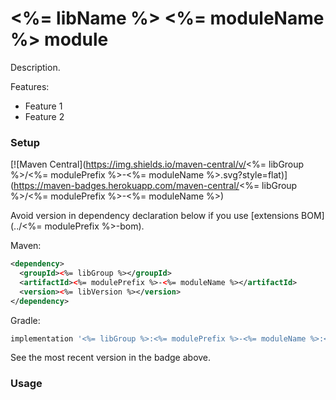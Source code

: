 # <%= libName %> <%= moduleName %> module

Description.

Features:
* Feature 1
* Feature 2

### Setup

[![Maven Central](https://img.shields.io/maven-central/v/<%= libGroup %>/<%= modulePrefix %>-<%= moduleName %>.svg?style=flat)](https://maven-badges.herokuapp.com/maven-central/<%= libGroup %>/<%= modulePrefix %>-<%= moduleName %>)

Avoid version in dependency declaration below if you use [extensions BOM](../<%= modulePrefix %>-bom). 

Maven:

```xml
<dependency>
  <groupId><%= libGroup %></groupId>
  <artifactId><%= modulePrefix %>-<%= moduleName %></artifactId>
  <version><%= libVersion %></version>
</dependency>
```

Gradle:

```groovy
implementation '<%= libGroup %>:<%= modulePrefix %>-<%= moduleName %>:<%= libVersion %>'
```

See the most recent version in the badge above.


### Usage


   